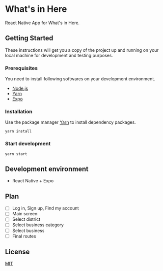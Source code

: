 # What's in Here

React Native App for What's in Here.

## Getting Started

These instructions will get you a copy of the project up and running on your local machine for development and testing purposes.

### Prerequisites

You need to install following softwares on your development environment.

- [Node.js](https://nodejs.org/)
- [Yarn](https://yarnpkg.com/)
- [Expo](https://expo.io/)

### Installation

Use the package manager [Yarn](https://yarnpkg.com/) to install dependency packages.

```shell
yarn install
```

### Start development

```shell
yarn start
```

## Development environment

- React Native + Expo

## Plan

- [ ] Log in, Sign up, Find my account
- [ ] Main screen
- [ ] Select district
- [ ] Select business category
- [ ] Select business
- [ ] Final routes

## License

[MIT](LICENSE)
